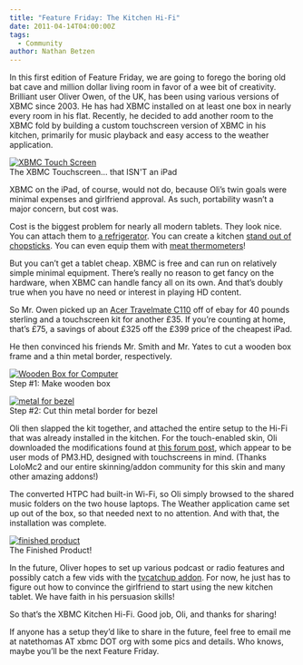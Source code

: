 ```yaml
---
title: "Feature Friday: The Kitchen Hi-Fi"
date: 2011-04-14T04:00:00Z
tags:
  - Community
author: Nathan Betzen
---
```


In this first edition of Feature Friday, we are going to forego the boring old bat cave and million dollar living room in favor of a wee bit of creativity. Brilliant user Oliver Owen, of the UK, has been using various versions of XBMC since 2003. He has had XBMC installed on at least one box in nearly every room in his flat. Recently, he decided to add another room to the XBMC fold by building a custom touchscreen version of XBMC in his kitchen, primarily for music playback and easy access to the weather application.

[![XBMC Touch Screen](/images/blog/1-300x225.jpeg "XBMC Touch Screen")](/images/blog/1.jpeg)  
 The XBMC Touchscreen… that ISN'T an iPad

XBMC on the iPad, of course, would not do, because Oli’s twin goals were minimal expenses and girlfriend approval. As such, portability wasn’t a major concern, but cost was.

Cost is the biggest problem for nearly all modern tablets. They look nice. You can attach them to [a refrigerator](https://gizmodo.com/ "iPad Frig Magnet"). You can create a kitchen [stand out of chopsticks](https://lifehacker.com/ "iPad Chopsticks"). You can even equip them with [meat thermometers](https://www.engadget.com/2010-12-14-igrill-meat-thermometer-for-iphone-is-the-expensive-unholy-marr.html "iGrill Meat Thermometer")!

But you can’t get a tablet cheap. XBMC is free and can run on relatively simple minimal equipment. There’s really no reason to get fancy on the hardware, when XBMC can handle fancy all on its own. And that’s doubly true when you have no need or interest in playing HD content.

So Mr. Owen picked up an [Acer Travelmate C110](https://www.amazon.com/gp/product/B0001STIUO/ref=as_li_ss_tl?ie=UTF8&tag=thfefi02-20&linkCode=as2&camp=1789&creative=390957&creativeASIN=B0001STIUO "No longer available on Amazon") off of ebay for 40 pounds sterling and a touchscreen kit for another £35. If you’re counting at home, that’s £75, a savings of about £325 off the £399 price of the cheapest iPad.

He then convinced his friends Mr. Smith and Mr. Yates to cut a wooden box frame and a thin metal border, respectively.

[![Wooden Box for Computer](/images/blog/4-300x225.jpeg "Wooden Box for Computer")](/images/blog/4.jpeg)  
 Step #1: Make wooden box

[![metal for bezel](/images/blog/5-300x225.jpeg "metal for bezel")](/images/blog/5.jpeg)  
 Step #2: Cut thin metal border for bezel

Oli then slapped the kit together, and attached the entire setup to the Hi-Fi that was already installed in the kitchen. For the touch-enabled skin, Oli downloaded the modifications found at [this forum post](https://forum.kodi.tv/showthread.php?tid=48818 "Touch-enabled PM3"), which appear to be user mods of PM3.HD, designed with touchscreens in mind. (Thanks LoloMc2 and our entire skinning/addon community for this skin and many other amazing addons!)

The converted HTPC had built-in Wi-Fi, so Oli simply browsed to the shared music folders on the two house laptops. The Weather application came set up out of the box, so that needed next to no attention. And with that, the installation was complete.

[![finished product](/images/blog/2-300x225.jpeg "Finished product")](/images/blog/2.jpeg)  
 The Finished Product!

In the future, Oliver hopes to set up various podcast or radio features and possibly catch a few vids with the [tvcatchup addon](http://plugins.tvcatchup.com/~xbmc/ "TVCatchup"). For now, he just has to figure out how to convince the girlfriend to start using the new kitchen tablet. We have faith in his persuasion skills!

So that’s the XBMC Kitchen Hi-Fi. Good job, Oli, and thanks for sharing!

If anyone has a setup they’d like to share in the future, feel free to email me at natethomas AT xbmc DOT org with some pics and details. Who knows, maybe you’ll be the next Feature Friday.
